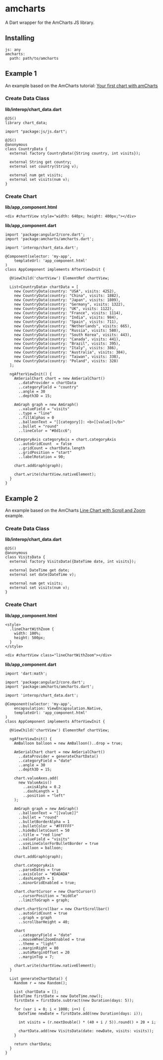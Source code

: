 # amcharts

A Dart wrapper for the AmCharts JS library.

## Installing
   
    js: any
    amcharts:
      path: path/to/amcharts

## Example 1

An example based on the AmCharts tutorial: [Your first chart with amCharts](https://www.amcharts.com/tutorials/your-first-chart-with-amcharts/)


### Create Data Class

**lib/interop/chart_data.dart**

    @JS()
    library chart_data;
    
    import "package:js/js.dart";
    
    @JS()
    @anonymous
    class CountryData {
      external factory CountryData({String country, int visits});
    
      external String get country;
      external set country(String v);
    
      external num get visits;
      external set visits(num v);
    }

### Create Chart

**lib/app_component.html**

    <div #chartView style="width: 640px; height: 400px;"></div>

**lib/app_component.dart**

    import 'package:angular2/core.dart';
    import 'package:amcharts/amcharts.dart';
    
    import 'interop/chart_data.dart';
    
    @Component(selector: 'my-app',
        templateUrl: 'app_component.html'
    )
    class AppComponent implements AfterViewInit {
    
      @ViewChild('chartView') ElementRef chartView;
    
      List<CountryData> chartData = [
        new CountryData(country: "USA", visits: 4252),
        new CountryData(country: "China", visits: 1882),
        new CountryData(country: "Japan", visits: 1809),
        new CountryData(country: "Germany", visits: 1322),
        new CountryData(country: "UK", visits: 1122),
        new CountryData(country: "France", visits: 1114),
        new CountryData(country: "India", visits: 984),
        new CountryData(country: "Spain", visits: 711),
        new CountryData(country: "Netherlands", visits: 665),
        new CountryData(country: "Russia", visits: 580),
        new CountryData(country: "South Korea", visits: 443),
        new CountryData(country: "Canada", visits: 441),
        new CountryData(country: "Brazil", visits: 395),
        new CountryData(country: "Italy", visits: 386),
        new CountryData(country: "Australia", visits: 384),
        new CountryData(country: "Taiwan", visits: 338),
        new CountryData(country: "Poland", visits: 328)
      ];
    
      ngAfterViewInit() {
        AmSerialChart chart = new AmSerialChart()
          ..dataProvider = chartData
          ..categoryField = "country"
          ..angle = 30
          ..depth3D = 15;
    
        AmGraph graph = new AmGraph()
          ..valueField = "visits"
          ..type = "line"
          ..fillAlphas = 0
          ..balloonText = "[[category]]: <b>[[value]]</b>"
          ..bullet = "round"
          ..lineColor = "#8d1cc6";
    
        CategoryAxis categoryAxis = chart.categoryAxis
          ..autoGridCount  = false
          ..gridCount = chartData.length
          ..gridPosition = "start"
          ..labelRotation = 90;
    
        chart.addGraph(graph);
    
        chart.write(chartView.nativeElement);
      }
    }

## Example 2

An example based on the AmCharts [Line Chart with Scroll and Zoom](https://www.amcharts.com/demos/line-chart-with-scroll-and-zoom/) example.

### Create Data Class

**lib/interop/chart_data.dart**

    @JS()
    @anonymous
    class VisitsData {
      external factory VisitsData({DateTime date, int visits});
    
      external DateTime get date;
      external set date(DateTime v);
    
      external num get visits;
      external set visits(num v);
    }

### Create Chart

**lib/app_component.html**

    <style>
      .lineChartWithZoom {
        width: 100%;
        height: 500px;
      }
    </style>
        
    <div #chartView class="lineChartWithZoom"></div>

**lib/app_component.dart**

    import 'dart:math';
    
    import 'package:angular2/core.dart';
    import 'package:amcharts/amcharts.dart';
    
    import 'interop/chart_data.dart';
    
    @Component(selector: 'my-app',
        encapsulation: ViewEncapsulation.Native,
        templateUrl: 'app_component.html'
    )
    class AppComponent implements AfterViewInit {
    
      @ViewChild('chartView') ElementRef chartView;
    
      ngAfterViewInit() {
        AmBalloon balloon = new AmBalloon()..drop = true;
    
        AmSerialChart chart = new AmSerialChart()
          ..dataProvider = generateChartData()
          ..categoryField = "date"
          ..angle = 30
          ..depth3D = 15;
    
        chart.valueAxes.add(
          new ValueAxis()
            ..axisAlpha = 0.2
            ..dashLength = 1
            ..position = "left"
        );
    
        AmGraph graph = new AmGraph()
          ..balloonText = "[[value]]"
          ..bullet = "round"
          ..bulletBorderAlpha = 1
          ..bulletColor = "#FFFFFF"
          ..hideBulletsCount = 50
          ..title = "red line"
          ..valueField = "visits"
          ..useLineColorForBulletBorder = true
          ..balloon = balloon;
    
        chart.addGraph(graph);
    
        chart.categoryAxis
          ..parseDates = true
          ..axisColor = "#DADADA"
          ..dashLength = 1
          ..minorGridEnabled = true;
    
        chart.chartCursor = new ChartCursor()
          ..cursorPosition = "middle"
          ..limitToGraph = graph;
    
        chart.chartScrollbar = new ChartScrollbar()
          ..autoGridCount = true
          ..graph = graph
          ..scrollbarHeight = 40;
    
        chart
          ..categoryField = "date"
          ..mouseWheelZoomEnabled = true
          ..theme = "light"
          ..marginRight = 80
          ..autoMarginOffset = 20
          ..marginTop = 7;
    
        chart.write(chartView.nativeElement);
      }
    
      List generateChartData() {
        Random r = new Random();
    
        List chartData = [];
        DateTime firstDate = new DateTime.now();
        firstDate = firstDate.subtract(new Duration(days: 5));
    
        for (var i = 0; i < 1000; i++) {
          DateTime newDate = firstDate.add(new Duration(days: i));
    
          int visits = (r.nextDouble() * (40 + i / 5)).round() + 20 + i;
    
          chartData.add(new VisitsData(date: newDate, visits: visits));
        }
    
        return chartData;
      }
    }

